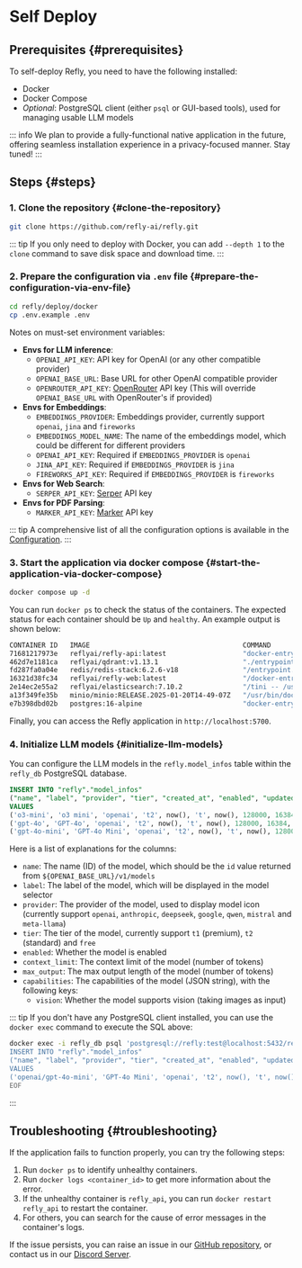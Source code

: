 # Self Deploy

## Prerequisites {#prerequisites}

To self-deploy Refly, you need to have the following installed:

- Docker
- Docker Compose
- *Optional*: PostgreSQL client (either `psql` or GUI-based tools), used for managing usable LLM models

::: info
We plan to provide a fully-functional native application in the future, offering seamless installation experience in a privacy-focused manner. Stay tuned!
:::

## Steps {#steps}

### 1. Clone the repository {#clone-the-repository}

```bash
git clone https://github.com/refly-ai/refly.git
```

::: tip
If you only need to deploy with Docker, you can add `--depth 1` to the `clone` command to save disk space and download time.
:::

### 2. Prepare the configuration via `.env` file {#prepare-the-configuration-via-env-file}

```bash
cd refly/deploy/docker
cp .env.example .env
```

Notes on must-set environment variables:

- **Envs for LLM inference**:
  - `OPENAI_API_KEY`: API key for OpenAI (or any other compatible provider)
  - `OPENAI_BASE_URL`: Base URL for other OpenAI compatible provider
  - `OPENROUTER_API_KEY`: [OpenRouter](https://openrouter.ai/) API key (This will override `OPENAI_BASE_URL` with OpenRouter's if provided)
- **Envs for Embeddings**:
  - `EMBEDDINGS_PROVIDER`: Embeddings provider, currently support `openai`, `jina` and `fireworks`
  - `EMBEDDINGS_MODEL_NAME`: The name of the embeddings model, which could be different for different providers
  - `OPENAI_API_KEY`: Required if `EMBEDDINGS_PROVIDER` is `openai`
  - `JINA_API_KEY`: Required if `EMBEDDINGS_PROVIDER` is `jina`
  - `FIREWORKS_API_KEY`: Required if `EMBEDDINGS_PROVIDER` is `fireworks`
- **Envs for Web Search**:
  - `SERPER_API_KEY`: [Serper](https://serper.dev/) API key
- **Envs for PDF Parsing**:
  - `MARKER_API_KEY`: [Marker](https://www.datalab.to/) API key

::: tip
A comprehensive list of all the configuration options is available in the [Configuration](./configuration.md).
:::

### 3. Start the application via docker compose {#start-the-application-via-docker-compose}

```bash
docker compose up -d
```

You can run `docker ps` to check the status of the containers. The expected status for each container should be `Up` and `healthy`. An example output is shown below:

```bash
CONTAINER ID   IMAGE                                      COMMAND                  CREATED       STATUS                 PORTS                                                                                  NAMES
71681217973e   reflyai/refly-api:latest                   "docker-entrypoint.s…"   5 hours ago   Up 5 hours (healthy)   3000/tcp, 0.0.0.0:5800-5801->5800-5801/tcp, :::5800-5801->5800-5801/tcp                refly_api
462d7e1181ca   reflyai/qdrant:v1.13.1                     "./entrypoint.sh"        5 hours ago   Up 5 hours (healthy)   0.0.0.0:6333-6334->6333-6334/tcp, :::6333-6334->6333-6334/tcp                          refly_qdrant
fd287fa0a04e   redis/redis-stack:6.2.6-v18                "/entrypoint.sh"         5 hours ago   Up 5 hours (healthy)   0.0.0.0:6379->6379/tcp, :::6379->6379/tcp, 0.0.0.0:8001->8001/tcp, :::8001->8001/tcp   refly_redis
16321d38fc34   reflyai/refly-web:latest                   "/docker-entrypoint.…"   5 hours ago   Up 5 hours             0.0.0.0:5700->80/tcp, [::]:5700->80/tcp                                                refly_web
2e14ec2e55a2   reflyai/elasticsearch:7.10.2               "/tini -- /usr/local…"   5 hours ago   Up 5 hours (healthy)   0.0.0.0:9200->9200/tcp, :::9200->9200/tcp, 9300/tcp                                    refly_elasticsearch
a13f349fe35b   minio/minio:RELEASE.2025-01-20T14-49-07Z   "/usr/bin/docker-ent…"   5 hours ago   Up 5 hours (healthy)   0.0.0.0:9000-9001->9000-9001/tcp, :::9000-9001->9000-9001/tcp                          refly_minio
e7b398dbd02b   postgres:16-alpine                         "docker-entrypoint.s…"   5 hours ago   Up 5 hours (healthy)   0.0.0.0:5432->5432/tcp, :::5432->5432/tcp                                              refly_db
```

Finally, you can access the Refly application in `http://localhost:5700`.

### 4. Initialize LLM models {#initialize-llm-models}

You can configure the LLM models in the `refly.model_infos` table within the `refly_db` PostgreSQL database.

```sql
INSERT INTO "refly"."model_infos"
("name", "label", "provider", "tier", "created_at", "enabled", "updated_at", "context_limit", "max_output", "capabilities")
VALUES
('o3-mini', 'o3 mini', 'openai', 't2', now(), 't', now(), 128000, 16384, '{"vision":true}'),
('gpt-4o', 'GPT-4o', 'openai', 't2', now(), 't', now(), 128000, 16384, '{"vision":true}'),
('gpt-4o-mini', 'GPT-4o Mini', 'openai', 't2', now(), 't', now(), 128000, 16384, '{"vision":true}');
```

Here is a list of explanations for the columns:

- `name`: The name (ID) of the model, which should be the `id` value returned from `${OPENAI_BASE_URL}/v1/models`
- `label`: The label of the model, which will be displayed in the model selector
- `provider`: The provider of the model, used to display model icon (currently support `openai`, `anthropic`, `deepseek`, `google`, `qwen`, `mistral` and `meta-llama`)
- `tier`: The tier of the model, currently support `t1` (premium), `t2` (standard) and `free`
- `enabled`: Whether the model is enabled
- `context_limit`: The context limit of the model (number of tokens)
- `max_output`: The max output length of the model (number of tokens)
- `capabilities`: The capabilities of the model (JSON string), with the following keys:
  - `vision`: Whether the model supports vision (taking images as input)

::: tip
If you don't have any PostgreSQL client installed, you can use the `docker exec` command to execute the SQL above:

```bash
docker exec -i refly_db psql 'postgresql://refly:test@localhost:5432/refly' << EOF                    
INSERT INTO "refly"."model_infos"
("name", "label", "provider", "tier", "created_at", "enabled", "updated_at", "context_limit", "max_output", "capabilities")
VALUES
('openai/gpt-4o-mini', 'GPT-4o Mini', 'openai', 't2', now(), 't', now(), 128000, 16384, '{"vision":true}');
EOF
```
:::

## Troubleshooting {#troubleshooting}

If the application fails to function properly, you can try the following steps:

1. Run `docker ps` to identify unhealthy containers.
2. Run `docker logs <container_id>` to get more information about the error.
3. If the unhealthy container is `refly_api`, you can run `docker restart refly_api` to restart the container.
4. For others, you can search for the cause of error messages in the container's logs.

If the issue persists, you can raise an issue in our [GitHub repository](https://github.com/refly-ai/refly/issues), or contact us in our [Discord Server](https://discord.gg/bWjffrb89h).

